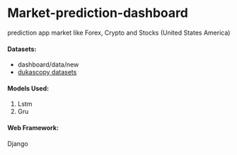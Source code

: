 # Market-prediction-dashboard
prediction app market like Forex, Crypto and Stocks (United States America)

#### Datasets:
 - dashboard/data/new
 - [dukascopy datasets](https://www.dukascopy.com/plugins/fxMarketWatch/?historical_datat)

#### Models Used:
1) Lstm
2) Gru

#### Web Framework:
Django
